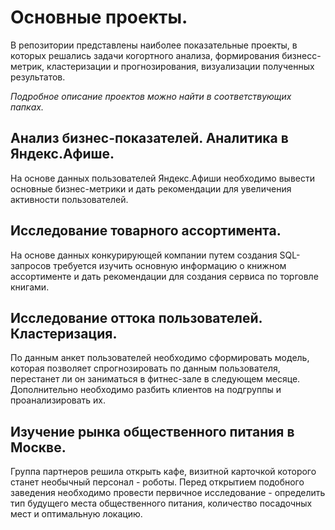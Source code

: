 # Основные проекты.

В репозитории представлены наиболее показательные проекты, в которых решались задачи когортного анализа, формирования бизнесс-метрик, кластеризации и прогнозирования, визуализации полученных результатов. 

*Подробное описание проектов можно найти в соответствующих папках.*

## Анализ бизнес-показателей. Аналитика в Яндекс.Афише.

На основе данных пользователей Яндекс.Афиши необходимо вывести основные бизнес-метрики и дать рекомендации для увеличения активности пользователей.

## Исследование товарного ассортимента.

На основе данных конкурирующей компании путем создания SQL-запросов требуется изучить основную информацию о книжном ассортименте и дать рекомендации для создания сервиса по торговле книгами.

## Исследование оттока пользователей. Кластеризация.

По данным анкет пользователей необходимо сформировать модель, которая позволяет спрогнозировать по данным 
пользователя, перестанет ли он заниматься в фитнес-зале в следующем месяце. Дополнительно необходимо разбить клиентов на подгруппы и проанализировать их.

## Изучение рынка общественного питания в Москве.

Группа партнеров решила открыть кафе, визитной карточкой которого станет необычный персонал - роботы. Перед открытием подобного заведения необходимо провести первичное исследование - определить тип будущего места общественного питания, количество посадочных мест и оптимальную локацию.
